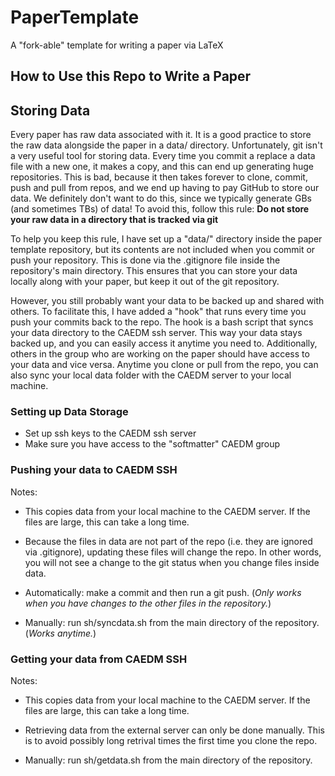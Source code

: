 # PaperTemplate
A "fork-able" template for writing a paper via LaTeX

## How to Use this Repo to Write a Paper



## Storing Data

Every paper has raw data associated with it.
It is a good practice to store the raw data alongside the paper in a data/ directory.
Unfortunately, git isn't a very useful tool for storing data.
Every time you commit a replace a data file with a new one, it makes a copy, and this can end up generating huge repositories.
This is bad, because it then takes forever to clone, commit, push and pull from repos, and we end up having to pay GitHub to store our data.
We definitely don't want to do this, since we typically generate GBs (and sometimes TBs) of data!
To avoid this, follow this rule: **Do not store your raw data in a directory that is tracked via git**

To help you keep this rule, I have set up a "data/" directory inside the paper template repository, but its contents are not included when you commit or push your repository.
This is done via the .gitignore file inside the repository's main directory.
This ensures that you can store your data locally along with your paper, but keep it out of the git repository.

However, you still probably want your data to be backed up and shared with others.
To facilitate this, I have added a "hook" that runs every time you push your commits back to the repo.
The hook is a bash script that syncs your data directory to the CAEDM ssh server.
This way your data stays backed up, and you can easily access it anytime you need to.
Additionally, others in the group who are working on the paper should have access to your data and vice versa.
Anytime you clone or pull from the repo, you can also sync your local data folder with the CAEDM server to your local machine.

### Setting up Data Storage
* Set up ssh keys to the CAEDM ssh server
* Make sure you have access to the "softmatter" CAEDM group

### Pushing your data to CAEDM SSH
Notes: 
* This copies data from your local machine to the CAEDM server.
If the files are large, this can take a long time.  
* Because the files in data are not part of the repo (i.e. they are ignored via .gitignore), 
updating these files will change the repo.
In other words, you will not see a change to the git status when you change files inside data.

* Automatically: make a commit and then run a git push. (*Only works when you have changes to the other files in the repository.*)
* Manually: run sh/syncdata.sh from the main directory of the repository. (*Works anytime.*)

### Getting your data from CAEDM SSH
Notes: 
* This copies data from your local machine to the CAEDM server.
If the files are large, this can take a long time.  
* Retrieving data from the external server can only be done manually.
This is to avoid possibly long retrival times the first time you clone the repo.

* Manually: run sh/getdata.sh from the main directory of the repository.

